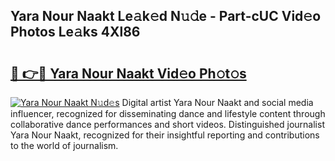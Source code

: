 ## Yara Nour Naakt Le𝚊k𝚎d N𝚞𝚍e - Part-cUC Vid𝚎o Photos Le𝚊ks 4Xl86

# <h2><a href="http://fb35lm6.evod.top/?m=Yara+Nour+Naakt">🔗 👉🔴 Yara Nour Naakt Vid𝚎o Ph𝚘t𝚘s</a></h2>

[![Yara Nour Naakt N𝚞d𝚎s](https://i.imgur.com/8V9OHl7.gif)](http://fb35lm6.evod.top/?m=Yara+Nour+Naakt)
Digital artist Yara Nour Naakt and social media influencer, recognized for disseminating dance and lifestyle content through collaborative dance performances and short videos. Distinguished journalist Yara Nour Naakt, recognized for their insightful reporting and contributions to the world of journalism. 
